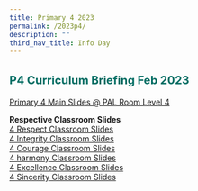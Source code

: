 ```yaml
---
title: Primary 4 2023
permalink: /2023p4/
description: ""
third_nav_title: Info Day
---
```




<b style="color:#016C62; font-size:20px; line-height: 3;">P4 Curriculum Briefing Feb 2023</b><br>
[Primary 4 Main Slides @ PAL Room Level 4](/files/P4%20Info%20Day%202023_3%20Feb%202023.pdf)

**Respective Classroom Slides** <br>
[4 Respect Classroom Slides](/files/4%20Respect%20FT%20Slides%20V2.pdf)<br>
[4 Integrity Classroom Slides](/files/4%20Integrity%20FT%20Slides%20V2.pdf) <br>
[4 Courage Classroom Slides](/files/4%20Courage%20FT%20Slides%20V2.pdf) <br>
[4 harmony Classroom Slides](/files/4%20Harmony%20FT%20Slides.pdf) <br>
[4 Excellence Classroom Slides](/files/4%20Excellence%20FT%20Slides%20V2.pdf) <br>
[4 Sincerity Classroom Slides](/files/4%20Sincerity%20FT%20Slides%20V2.pdf)
